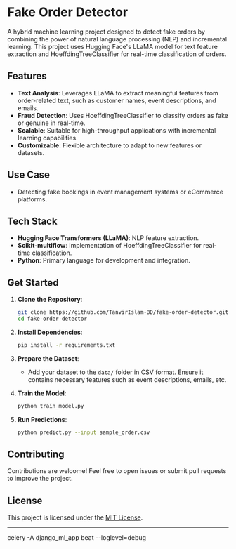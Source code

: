 # Fake Order Detector

A hybrid machine learning project designed to detect fake orders by combining the power of natural language processing (NLP) and incremental learning. This project uses Hugging Face's LLaMA model for text feature extraction and HoeffdingTreeClassifier for real-time classification of orders.

## Features

- **Text Analysis**: Leverages LLaMA to extract meaningful features from order-related text, such as customer names, event descriptions, and emails.
- **Fraud Detection**: Uses HoeffdingTreeClassifier to classify orders as fake or genuine in real-time.
- **Scalable**: Suitable for high-throughput applications with incremental learning capabilities.
- **Customizable**: Flexible architecture to adapt to new features or datasets.

## Use Case

- Detecting fake bookings in event management systems or eCommerce platforms.

## Tech Stack

- **Hugging Face Transformers (LLaMA)**: NLP feature extraction.
- **Scikit-multiflow**: Implementation of HoeffdingTreeClassifier for real-time classification.
- **Python**: Primary language for development and integration.

## Get Started

1. **Clone the Repository**:
   ```bash
   git clone https://github.com/TanvirIslam-BD/fake-order-detector.git
   cd fake-order-detector
   ```

2. **Install Dependencies**:
   ```bash
   pip install -r requirements.txt
   ```

3. **Prepare the Dataset**:
   - Add your dataset to the `data/` folder in CSV format. Ensure it contains necessary features such as event descriptions, emails, etc.

4. **Train the Model**:
   ```bash
   python train_model.py
   ```

5. **Run Predictions**:
   ```bash
   python predict.py --input sample_order.csv
   ```

## Contributing

Contributions are welcome! Feel free to open issues or submit pull requests to improve the project.

## License

This project is licensed under the [MIT License](LICENSE).

---

celery -A django_ml_app beat --loglevel=debug

